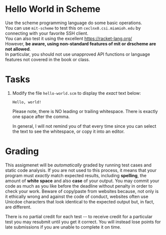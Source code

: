# Hello World in Scheme

Use the scheme programming language do some basic operations.  
You can use `mit-scheme` to test this on `ceclnx0.csi.miamioh.edu` by connecting with your favorite SSH client.  
You can also test it using the excellent https://racket-lang.org/   
However, **be aware, using non-standard features of mit or drscheme are not allowed**.  
In particular, you should not use unapproved API functions or language features not covered in the book or class. 

#  Tasks
1.  Modify the file `hello-world.scm`  to display the _exact_ text below:
    ```
    Hello, world!
    ```
    Please note, there is NO leading or trailing whitespace.   There is exactly one space after the comma. 
      
    In general, I will not remind you of that every time since you can select the text to see the whitespace, or copy it into an editor. 

# Grading
This assigmenet will be _automatically_ graded by running test cases and static code analysis. 
If you are not used to this process, it means that your program must _exactly_ match expected results, including __spelling__, the amount of __white space__ and also __case__ of  your output. You may commit your code as much as you like before the deadline without penalty in order to check your work.  Beware of copy/paste from websites because, not only is it ethically wrong and against the code of conduct, websites often use Unicdoe characters that look identical to the expected output but, in fact, are different. 

There is no partial credit for each test -- to receive credit for a particular test you may resubmit until you get it correct. You will instead lose points for late submissions if you are unable to complete it on time. 
